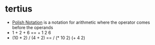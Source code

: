 # tertius

- [Polish Notation](https://en.wikipedia.org/wiki/Polish_notation) is a notation for arithmetic where the operator comes before the operands
- 1 + 2 + 6 == + 1 2 6
- (10 * 2) / (4 + 2) == / (* 10 2) (+ 4 2)
